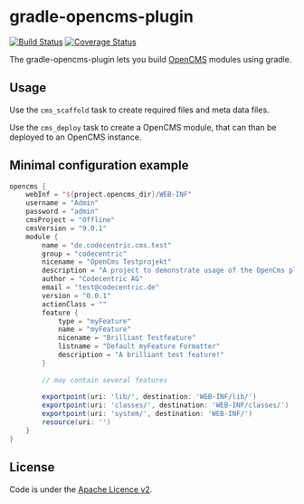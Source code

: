 <!---
 Copyright 2015 codecentric AG

 Licensed under the Apache License, Version 2.0 (the "License");
 you may not use this file except in compliance with the License.
 You may obtain a copy of the License at

     http://www.apache.org/licenses/LICENSE-2.0

 Unless required by applicable law or agreed to in writing, software
 distributed under the License is distributed on an "AS IS" BASIS,
 WITHOUT WARRANTIES OR CONDITIONS OF ANY KIND, either express or implied.
 See the License for the specific language governing permissions and
 limitations under the License.
-->
gradle-opencms-plugin
=====================
[![Build Status](https://travis-ci.org/codecentric/gradle-opencms-plugin.svg)](https://travis-ci.org/codecentric/gradle-opencms-plugin)
[![Coverage Status](https://coveralls.io/repos/codecentric/gradle-opencms-plugin/badge.svg)](https://coveralls.io/r/codecentric/gradle-opencms-plugin)

The gradle-opencms-plugin lets you build [OpenCMS](http://www.opencms.org/) modules using gradle.

Usage
-----

Use the ```cms_scaffold``` task to create required files and meta data files.

Use the ```cms_deploy``` task to create a OpenCMS module, that can than be deployed to an OpenCMS instance.

Minimal configuration example
-----------------------------

```groovy
opencms {
    webInf = "${project.opencms_dir}/WEB-INF"
    username = "Admin"
    password = "admin"
    cmsProject = "Offline"
    cmsVersion = "9.0.1"
    module {
        name = "de.codecentric.cms.test"
        group = "codecentric"
        nicename = "OpenCms Testprojekt"
        description = "A project to demonstrate usage of the OpenCms plugin."
        author = "Codecentric AG"
        email = "test@codecentric.de"
        version = "0.0.1"
        actionClass = ""
        feature {
            type = "myFeature"
            name = "myFeature"
            nicename = "Brilliant Testfeature"
            listname = "Default myFeature Formatter"
            description = "A brilliant test feature!"
        }
        
        // may contain several features
        
        exportpoint(uri: 'lib/', destination: 'WEB-INF/lib/')
        exportpoint(uri: 'classes/', destination: 'WEB-INF/classes/')
        exportpoint(uri: 'system/', destination: 'WEB-INF/')
        resource(uri: '')
    }
}
```

License
-------
Code is under the [Apache Licence v2](https://www.apache.org/licenses/LICENSE-2.0.txt).
